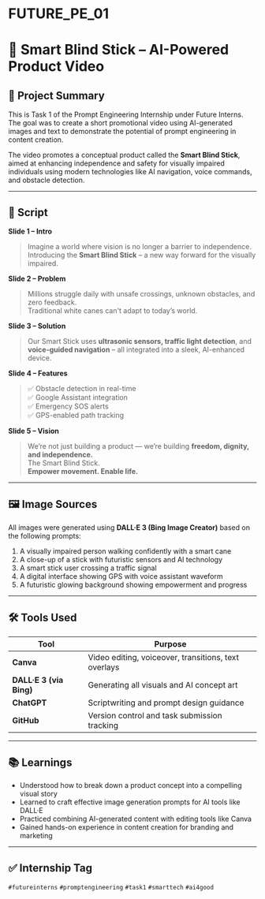 # FUTURE_PE_01
# 🦯 Smart Blind Stick – AI-Powered Product Video

## 📌 Project Summary

This is Task 1 of the Prompt Engineering Internship under Future Interns.  
The goal was to create a short promotional video using AI-generated images and text to demonstrate the potential of prompt engineering in content creation.

The video promotes a conceptual product called the **Smart Blind Stick**, aimed at enhancing independence and safety for visually impaired individuals using modern technologies like AI navigation, voice commands, and obstacle detection.

---

## 📝 Script

**Slide 1 – Intro**  
> Imagine a world where vision is no longer a barrier to independence.  
> Introducing the **Smart Blind Stick** – a new way forward for the visually impaired.

**Slide 2 – Problem**  
> Millions struggle daily with unsafe crossings, unknown obstacles, and zero feedback.  
> Traditional white canes can't adapt to today’s world.

**Slide 3 – Solution**  
> Our Smart Stick uses **ultrasonic sensors, traffic light detection**, and **voice-guided navigation** – all integrated into a sleek, AI-enhanced device.

**Slide 4 – Features**  
> ✅ Obstacle detection in real-time  
> ✅ Google Assistant integration  
> ✅ Emergency SOS alerts  
> ✅ GPS-enabled path tracking

**Slide 5 – Vision**  
> We’re not just building a product — we’re building **freedom, dignity, and independence.**  
> The Smart Blind Stick.  
> **Empower movement. Enable life.**

---

## 🖼️ Image Sources

All images were generated using **DALL·E 3 (Bing Image Creator)** based on the following prompts:

1. A visually impaired person walking confidently with a smart cane
2. A close-up of a stick with futuristic sensors and AI technology
3. A smart stick user crossing a traffic signal
4. A digital interface showing GPS with voice assistant waveform
5. A futuristic glowing background showing empowerment and progress

---

## 🛠️ Tools Used

| Tool | Purpose |
|------|---------|
| **Canva** | Video editing, voiceover, transitions, text overlays |
| **DALL·E 3 (via Bing)** | Generating all visuals and AI concept art |
| **ChatGPT** | Scriptwriting and prompt design guidance |
| **GitHub** | Version control and task submission tracking |

---

## 📚 Learnings

- Understood how to break down a product concept into a compelling visual story
- Learned to craft effective image generation prompts for AI tools like DALL·E
- Practiced combining AI-generated content with editing tools like Canva
- Gained hands-on experience in content creation for branding and marketing

---

## ✅ Internship Tag
`#futureinterns` `#promptengineering` `#task1` `#smarttech` `#ai4good`

